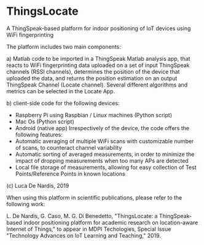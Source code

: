 # ThingsLocate
A ThingSpeak-based platform for indoor positioning of IoT devices using WiFi fingerprinting

The platform includes two main components:

a) Matlab code to be imported in a ThingSpeak Matlab analysis app, that reacts to WiFi fingerprinting data uploaded on a set of input ThingSpeak channels (RSSI channels), determines the position of the device that uploaded the data, and returns the position estimation on an output ThingSpeak Channel (Locate channel). Several different algorithms and metrics can be selected in the Locate App.

b) client-side code for the following devices:
- Raspberry Pi using Raspbian / Linux machines (Python script)
- Mac Os (Python script)
- Android (native app)
Irrespectively of the device, the code offers the following features: 
- Automatic averaging of multiple WiFi scans with customizable number of scans, to counteract channel variability
- Automatic sorting of averaged measurements, in order to minimize the impact of dropping measurements when too many APs are detected
- Local file storage of measurements, allowing for easy collection of Test Points/Reference Points in known locations

(c) Luca De Nardis, 2019

When using this platform in scientific publications, please refer to the following work:

L. De Nardis, G. Caso, M. G. Di Benedetto, "ThingsLocate: a ThingSpeak-based indoor
positioning platform for academic research on location-aware Internet of Things," to appear in MDPI Techologies, Special  Issue "Technology Advances on IoT Learning and Teaching," 2019.
